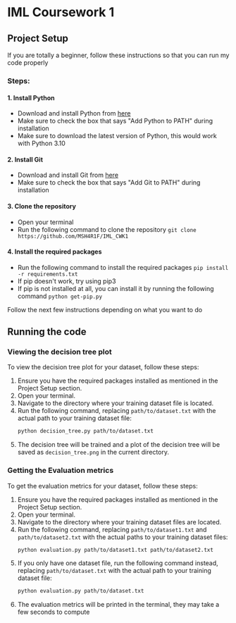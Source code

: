 # IML Coursework 1

## Project Setup

If you are totally a beginner, follow these instructions so that you can run my code properly

### Steps:
#### 1. Install Python
- Download and install Python from [here](https://www.python.org/downloads/)
- Make sure to check the box that says "Add Python to PATH" during installation
- Make sure to download the latest version of Python, this would work with Python 3.10

#### 2. Install Git
- Download and install Git from [here](https://git-scm.com/downloads)
- Make sure to check the box that says "Add Git to PATH" during installation

#### 3. Clone the repository
- Open your terminal
- Run the following command to clone the repository
```git clone https://github.com/MSH4R1F/IML_CWK1```

#### 4. Install the required packages
- Run the following command to install the required packages
```pip install -r requirements.txt```
- If pip doesn't work, try using pip3
- If pip is not installed at all, you can install it by running the following command
```python get-pip.py```

Follow the next few instructions depending on what you want to do


## Running the code

### Viewing the decision tree plot
To view the decision tree plot for your dataset, follow these steps:

1. Ensure you have the required packages installed as mentioned in the Project Setup section.
2. Open your terminal.
3. Navigate to the directory where your training dataset file is located.
4. Run the following command, replacing `path/to/dataset.txt` with the actual path to your training dataset file:
    ```bash
    python decision_tree.py path/to/dataset.txt
    ```
5. The decision tree will be trained and a plot of the decision tree will be saved as `decision_tree.png` in the current directory.


### Getting the Evaluation metrics
To get the evaluation metrics for your dataset, follow these steps:

1. Ensure you have the required packages installed as mentioned in the Project Setup section.
2. Open your terminal.
3. Navigate to the directory where your training dataset files are located.
4. Run the following command, replacing `path/to/dataset1.txt` and `path/to/dataset2.txt` with the actual paths to your training dataset files:
    ```bash
    python evaluation.py path/to/dataset1.txt path/to/dataset2.txt
    ```
5. If you only have one dataset file, run the following command instead, replacing `path/to/dataset.txt` with the actual path to your training dataset file:
    ```bash
    python evaluation.py path/to/dataset.txt
    ```
6. The evaluation metrics will be printed in the terminal, they may take a few seconds to compute



